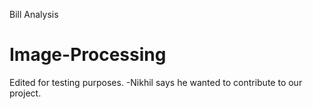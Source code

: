 Bill Analysis
# Image-Processing
Edited for testing purposes.
-Nikhil says he wanted to contribute to our project.
